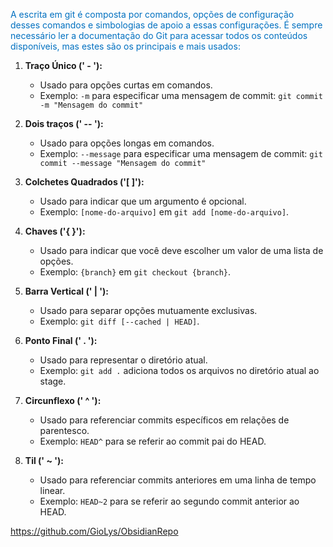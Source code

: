 <span style="color:#0070c0">A escrita em git é composta por comandos, opções de configuração desses comandos e simbologias de apoio a essas configurações. É sempre necessário ler a documentação do Git para acessar todos os conteúdos disponíveis, mas estes são os principais e mais usados:</span>

1. **Traço Único (' - '):**

	- Usado para opções curtas em comandos.
	- Exemplo: `-m` para especificar uma mensagem de commit: `git commit -m "Mensagem do commit"`

2. **Dois traços (' -- '):**

	- Usado para opções longas em comandos.
	- Exemplo: `--message` para especificar uma mensagem de commit: `git commit --message "Mensagem do commit"`

3. **Colchetes Quadrados ('[ ]'):**

	- Usado para indicar que um argumento é opcional.
	- Exemplo: `[nome-do-arquivo]` em `git add [nome-do-arquivo]`.

4. **Chaves ('{ }'):**

	- Usado para indicar que você deve escolher um valor de uma lista de opções.
	- Exemplo: `{branch}` em `git checkout {branch}`.

5. **Barra Vertical (' | '):**

	- Usado para separar opções mutuamente exclusivas.
	- Exemplo: `git diff [--cached | HEAD]`.

6. **Ponto Final (' . '):**

	- Usado para representar o diretório atual.
	- Exemplo: `git add .` adiciona todos os arquivos no diretório atual ao stage.

7. **Circunflexo (' ^ '):**

	- Usado para referenciar commits específicos em relações de parentesco.
	- Exemplo: `HEAD^` para se referir ao commit pai do HEAD.

8. **Til (' ~ '):**

	- Usado para referenciar commits anteriores em uma linha de tempo linear.
	- Exemplo: `HEAD~2` para se referir ao segundo commit anterior ao HEAD.

https://github.com/GioLys/ObsidianRepo